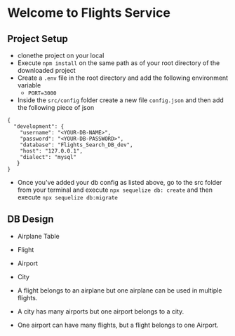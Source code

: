 # Welcome to Flights Service

## Project Setup 
  - clonethe project on your local
  - Execute `npm install` on the same path as of your root directory of the downloaded project
  - Create a `.env` file in the root directory and add the following environment variable
     - `PORT=3000`
  - Inside the `src/config` folder create a new file `config.json` and then add the following 
  piece of json

``````  
{
  "development": {
    "username": "<YOUR-DB-NAME>",
    "password": "<YOUR-DB-PASSWORD>",
    "database": "Flights_Search_DB_dev",
    "host": "127.0.0.1",
    "dialect": "mysql"
   }
}

``````

- Once you've added your db config as listed above, go to the src folder from your terminal and execute `npx sequelize db: create`
and then execute
`npx sequelize db:migrate`


## DB Design
   - Airplane Table
   - Flight
   - Airport
   - City

   - A flight belongs to an airplane but one airplane can be used in multiple flights. 
   - A city has many airports but one airport belongs to a city.
   - One airport can have many flights, but a flight belongs to one Airport.
